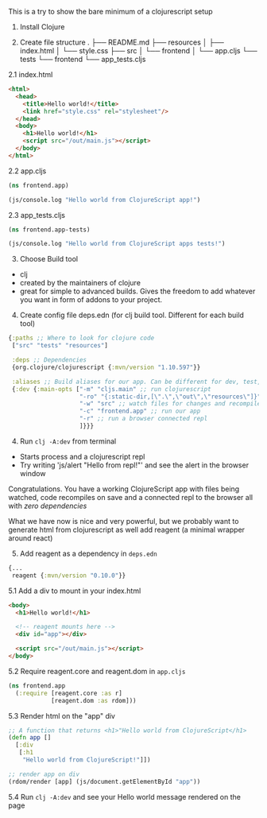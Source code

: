This is a try to show the bare minimum of a clojurescript setup

1. Install Clojure

2. Create file structure
.
├── README.md
├── resources
│   ├── index.html
│   └── style.css
├── src
│   └── frontend
│       └── app.cljs
└── tests
    └── frontend
        └── app_tests.cljs
        

2.1 index.html
```html
<html>
  <head>
    <title>Hello world!</title>
    <link href="style.css" rel="stylesheet"/>
  </head>
  <body>
    <h1>Hello world!</h1>
    <script src="/out/main.js"></script>
  </body>
</html>
```

2.2 app.cljs
```clojure
(ns frontend.app)

(js/console.log "Hello world from ClojureScript app!")
```

2.3 app_tests.cljs
```clojure
(ns frontend.app-tests)

(js/console.log "Hello world from ClojureScript apps tests!")
```

3. Choose Build tool
- clj
 - created by the maintainers of clojure
 - great for simple to advanced builds. Gives the freedom to add whatever you want in form of addons to your project.

4. Create config file deps.edn (for clj build tool. Different for each build tool)
```clojure
{:paths ;; Where to look for clojure code
 ["src" "tests" "resources"]

 :deps ;; Dependencies
 {org.clojure/clojurescript {:mvn/version "1.10.597"}}

 :aliases ;; Build aliases for our app. Can be different for dev, test, prod and so on
 {:dev {:main-opts ["-m" "cljs.main" ;; run clojurescript
                    "-ro" "{:static-dir,[\".\",\"out\",\"resources\"]}" ;; tell repl where to find static files like html/css
                    "-w" "src" ;; watch files for changes and recompile on save
                    "-c" "frontend.app" ;; run our app
                    "-r" ;; run a browser connected repl
                    ]}}}
```

4. Run `clj -A:dev` from terminal
 - Starts process and a clojurescript repl
 - Try writing 'js/alert "Hello from repl!"' and see the alert in the browser window

Congratulations. You have a working ClojureScript app with files being watched, code recompiles on save and a connected repl to the browser all with *zero dependencies*

What we have now is nice and very powerful, but we probably want to generate html from clojurescript as well add reagent (a minimal wrapper around react)

5. Add reagent as a dependency in `deps.edn`
```clojure
{...
 reagent {:mvn/version "0.10.0"}}
```

5.1 Add a div to mount in your index.html
```html
<body>
  <h1>Hello world!</h1>

  <!-- reagent mounts here -->
  <div id="app"></div>

  <script src="/out/main.js"></script>
</body>
```

5.2 Require reagent.core and reagent.dom in `app.cljs`
```clojure
(ns frontend.app
  (:require [reagent.core :as r]
            [reagent.dom :as rdom]))
```

5.3 Render html on the "app" div
```clojure
;; A function that returns <h1>"Hello world from ClojureScript</h1>
(defn app []
  [:div
   [:h1
    "Hello world from ClojureScript!"]])

;; render app on div 
(rdom/render [app] (js/document.getElementById "app"))
```

5.4 Run `clj -A:dev` and see your Hello world message rendered on the page


